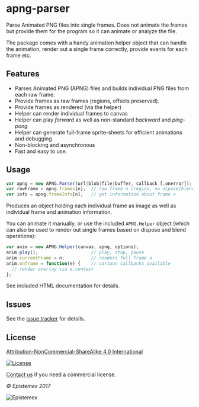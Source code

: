 ﻿apng-parser
===========

Parse Animated PNG files into single frames. Does not animate the frames
but provide them for the program so it can animate or analyze the file.

The package comes with a handy animation helper object that can handle 
the animation, render out a single frame correctly, provide events for 
each frame etc. 


Features
--------

- Parses Animated PNG (APNG) files and builds individual PNG files from each raw frame.
- Provide frames as raw frames (regions, offsets preserved).
- Provide frames as rendered (via the helper)
- Helper can render individual frames to canvas
- Helper can play *forward* as well as non-standard *backward* and *ping-pong*
- Helper can generate full-frame sprite-sheets for efficient animations and debugging
- Non-blocking and asynchronous
- Fast and easy to use.


Usage
-----

```javascript
var apng = new APNG.Parser(url|blob|file|buffer, callback [,onerror]);
var rawFrame = apng.frames[n];	// raw frame n (region, no dipose/blend)
var info = apng.frameInfo[n];   // get information about frame n
```
 
Produces an object holding each individual frame as image as well as individual
frame and animation information.

You can animate it manually, or use the included `APNG.Helper` object (which can
also be used to render out single frames based on dispose and blend operations):
```javascript
var anim = new APNG.Helper(canvas, apng, options);
anim.play();                    // play, stop, pause
anim.currentFrame = n;          // renders full frame n
anim.onframe = function(e) {    // various callbacks available
  // render overlay via e.context
};
```

See included HTML documentation for details.


Issues
------

See the [issue tracker](https://github.com/epistemex/apng-parser/issues) for details.


License
-------

[Attribution-NonCommercial-ShareAlike 4.0 International](https://creativecommons.org/licenses/by-nc-sa/4.0/)

[![License](https://i.creativecommons.org/l/by-nc-sa/4.0/88x31.png)](https://creativecommons.org/licenses/by-nc-sa/4.0/)

[Contact us](mailto:github@epistemex.com) if you need a commercial license.

*&copy; Epistemex 2017*
 
![Epistemex](http://i.imgur.com/GP6Q3v8.png)
